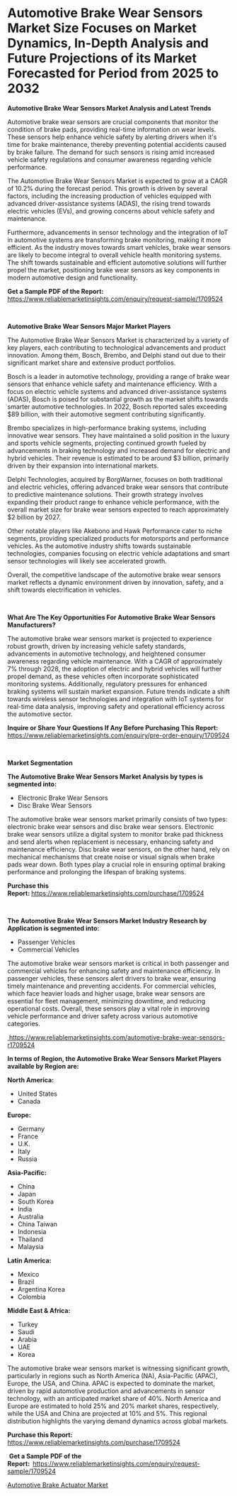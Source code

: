 <p><h1>Automotive Brake Wear Sensors Market Size Focuses on Market Dynamics, In-Depth Analysis and Future Projections of its Market Forecasted for Period from 2025 to 2032</h1></p><p><strong>Automotive Brake Wear Sensors Market Analysis and Latest Trends</strong></p>
<p><p>Automotive brake wear sensors are crucial components that monitor the condition of brake pads, providing real-time information on wear levels. These sensors help enhance vehicle safety by alerting drivers when it's time for brake maintenance, thereby preventing potential accidents caused by brake failure. The demand for such sensors is rising amid increased vehicle safety regulations and consumer awareness regarding vehicle performance.</p><p>The Automotive Brake Wear Sensors Market is expected to grow at a CAGR of 10.2% during the forecast period. This growth is driven by several factors, including the increasing production of vehicles equipped with advanced driver-assistance systems (ADAS), the rising trend towards electric vehicles (EVs), and growing concerns about vehicle safety and maintenance. </p><p>Furthermore, advancements in sensor technology and the integration of IoT in automotive systems are transforming brake monitoring, making it more efficient. As the industry moves towards smart vehicles, brake wear sensors are likely to become integral to overall vehicle health monitoring systems. The shift towards sustainable and efficient automotive solutions will further propel the market, positioning brake wear sensors as key components in modern automotive design and functionality.</p></p>
<p><strong>Get a Sample PDF of the Report:&nbsp;</strong> <a href="https://www.reliablemarketinsights.com/enquiry/request-sample/1709524?utm_campaign=2102&utm_medium=2&utm_source=Github&utm_content=ia&utm_term=30032025&utm_id=automotive-brake-wear-sensors">https://www.reliablemarketinsights.com/enquiry/request-sample/1709524</a></p>
<p>&nbsp;</p>
<p><strong>Automotive Brake Wear Sensors Major Market Players</strong></p>
<p><p>The Automotive Brake Wear Sensors Market is characterized by a variety of key players, each contributing to technological advancements and product innovation. Among them, Bosch, Brembo, and Delphi stand out due to their significant market share and extensive product portfolios.</p><p>Bosch is a leader in automotive technology, providing a range of brake wear sensors that enhance vehicle safety and maintenance efficiency. With a focus on electric vehicle systems and advanced driver-assistance systems (ADAS), Bosch is poised for substantial growth as the market shifts towards smarter automotive technologies. In 2022, Bosch reported sales exceeding $89 billion, with their automotive segment contributing significantly.</p><p>Brembo specializes in high-performance braking systems, including innovative wear sensors. They have maintained a solid position in the luxury and sports vehicle segments, projecting continued growth fueled by advancements in braking technology and increased demand for electric and hybrid vehicles. Their revenue is estimated to be around $3 billion, primarily driven by their expansion into international markets.</p><p>Delphi Technologies, acquired by BorgWarner, focuses on both traditional and electric vehicles, offering advanced brake wear sensors that contribute to predictive maintenance solutions. Their growth strategy involves expanding their product range to enhance vehicle performance, with the overall market size for brake wear sensors expected to reach approximately $2 billion by 2027.</p><p>Other notable players like Akebono and Hawk Performance cater to niche segments, providing specialized products for motorsports and performance vehicles. As the automotive industry shifts towards sustainable technologies, companies focusing on electric vehicle adaptations and smart sensor technologies will likely see accelerated growth.</p><p>Overall, the competitive landscape of the automotive brake wear sensors market reflects a dynamic environment driven by innovation, safety, and a shift towards electrification in vehicles.</p></p>
<p>&nbsp;</p>
<p><strong>What Are The Key Opportunities For Automotive Brake Wear Sensors Manufacturers?</strong></p>
<p><p>The automotive brake wear sensors market is projected to experience robust growth, driven by increasing vehicle safety standards, advancements in automotive technology, and heightened consumer awareness regarding vehicle maintenance. With a CAGR of approximately 7% through 2028, the adoption of electric and hybrid vehicles will further propel demand, as these vehicles often incorporate sophisticated monitoring systems. Additionally, regulatory pressures for enhanced braking systems will sustain market expansion. Future trends indicate a shift towards wireless sensor technologies and integration with IoT systems for real-time data analysis, improving safety and operational efficiency across the automotive sector.</p></p>
<p><strong>Inquire or Share Your Questions If Any Before Purchasing This Report:</strong> <a href="https://www.reliablemarketinsights.com/enquiry/pre-order-enquiry/1709524?utm_campaign=2102&utm_medium=2&utm_source=Github&utm_content=ia&utm_term=30032025&utm_id=automotive-brake-wear-sensors">https://www.reliablemarketinsights.com/enquiry/pre-order-enquiry/1709524</a></p>
<p>&nbsp;</p>
<p><strong>Market Segmentation</strong></p>
<p><strong>The Automotive Brake Wear Sensors Market Analysis by types is segmented into:</strong></p>
<p><ul><li>Electronic Brake Wear Sensors</li><li>Disc Brake Wear Sensors</li></ul></p>
<p><p>The automotive brake wear sensors market primarily consists of two types: electronic brake wear sensors and disc brake wear sensors. Electronic brake wear sensors utilize a digital system to monitor brake pad thickness and send alerts when replacement is necessary, enhancing safety and maintenance efficiency. Disc brake wear sensors, on the other hand, rely on mechanical mechanisms that create noise or visual signals when brake pads wear down. Both types play a crucial role in ensuring optimal braking performance and prolonging the lifespan of braking systems.</p></p>
<p><strong>Purchase this Report:&nbsp;</strong><a href="https://www.reliablemarketinsights.com/purchase/1709524?utm_campaign=2102&utm_medium=2&utm_source=Github&utm_content=ia&utm_term=30032025&utm_id=automotive-brake-wear-sensors">https://www.reliablemarketinsights.com/purchase/1709524</a></p>
<p>&nbsp;</p>
<p><strong>The Automotive Brake Wear Sensors Market Industry Research by Application is segmented into:</strong></p>
<p><ul><li>Passenger Vehicles</li><li>Commercial Vehicles</li></ul></p>
<p><p>The automotive brake wear sensors market is critical in both passenger and commercial vehicles for enhancing safety and maintenance efficiency. In passenger vehicles, these sensors alert drivers to brake wear, ensuring timely maintenance and preventing accidents. For commercial vehicles, which face heavier loads and higher usage, brake wear sensors are essential for fleet management, minimizing downtime, and reducing operational costs. Overall, these sensors play a vital role in improving vehicle performance and driver safety across various automotive categories.</p></p>
<p><a href="https://www.reliablemarketinsights.com/automotive-brake-wear-sensors-r1709524?utm_campaign=2102&utm_medium=2&utm_source=Github&utm_content=ia&utm_term=30032025&utm_id=automotive-brake-wear-sensors">&nbsp;https://www.reliablemarketinsights.com/automotive-brake-wear-sensors-r1709524</a></p>
<p><strong>In terms of Region, the Automotive Brake Wear Sensors Market Players available by Region are:</strong></p>
<p>
    <p> <strong> North America: </strong>
        <ul>
            <li>United States</li>
            <li>Canada</li>
        </ul>
        </p> 
    <p> <strong> Europe: </strong>
        <ul>
            <li>Germany</li>
            <li>France</li>
            <li>U.K.</li>
            <li>Italy</li>
            <li>Russia</li>
        </ul>
        </p> 
    <p> <strong> Asia-Pacific: </strong>
        <ul>
            <li>China</li>
            <li>Japan</li>
            <li>South Korea</li>
            <li>India</li>
            <li>Australia</li>
            <li>China Taiwan</li>
            <li>Indonesia</li>
            <li>Thailand</li>
            <li>Malaysia</li>
        </ul>
        </p> 
    <p> <strong> Latin America: </strong>
        <ul>
            <li>Mexico</li>
            <li>Brazil</li>
            <li>Argentina Korea</li>
            <li>Colombia</li>
        </ul>
        </p> 
    <p> <strong> Middle East & Africa: </strong>
        <ul>
            <li>Turkey</li>
            <li>Saudi</li>
            <li>Arabia</li>
            <li>UAE</li>
            <li>Korea</li>
        </ul>
    </p>
    </p>
<p><p>The automotive brake wear sensors market is witnessing significant growth, particularly in regions such as North America (NA), Asia-Pacific (APAC), Europe, the USA, and China. APAC is expected to dominate the market, driven by rapid automotive production and advancements in sensor technology, with an anticipated market share of 40%. North America and Europe are estimated to hold 25% and 20% market shares, respectively, while the USA and China are projected at 10% and 5%. This regional distribution highlights the varying demand dynamics across global markets.</p></p>
<p><strong>Purchase this Report: </strong><a href="https://www.reliablemarketinsights.com/purchase/1709524?utm_campaign=2102&utm_medium=2&utm_source=Github&utm_content=ia&utm_term=30032025&utm_id=automotive-brake-wear-sensors">https://www.reliablemarketinsights.com/purchase/1709524</a></p>
<p>&nbsp;<strong>Get a Sample PDF of the Report:&nbsp;&nbsp;</strong><a href="https://www.reliablemarketinsights.com/enquiry/request-sample/1709524?utm_campaign=2102&utm_medium=2&utm_source=Github&utm_content=ia&utm_term=30032025&utm_id=automotive-brake-wear-sensors">https://www.reliablemarketinsights.com/enquiry/request-sample/1709524</a></p>
<p><strong></strong></p>
<p><p><a href="https://github.com/ygfu6u/Market-Research-Report-List-2/blob/main/automotive-brake-actuator-market.md?utm_campaign=2102&utm_medium=2&utm_source=Github&utm_content=ia&utm_term=30032025&utm_id=automotive-brake-wear-sensors">Automotive Brake Actuator Market</a></p></p>